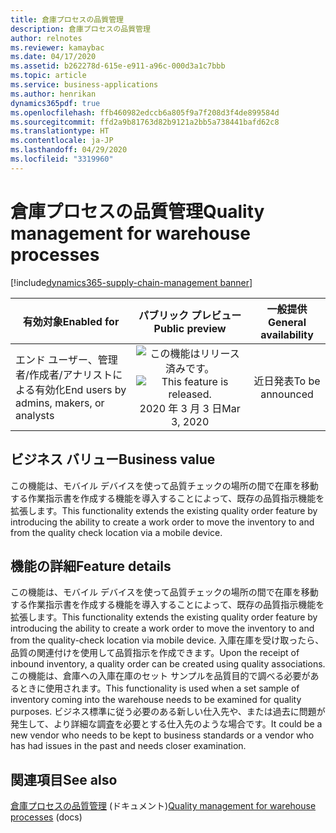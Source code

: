 ```yaml
---
title: 倉庫プロセスの品質管理
description: 倉庫プロセスの品質管理
author: relnotes
ms.reviewer: kamaybac
ms.date: 04/17/2020
ms.assetid: b262278d-615e-e911-a96c-000d3a1c7bbb
ms.topic: article
ms.service: business-applications
ms.author: henrikan
dynamics365pdf: true
ms.openlocfilehash: ffb460982edccb6a805f9a7f208d3f4de899584d
ms.sourcegitcommit: ffd2a9b81763d82b9121a2bb5a738441bafd62c8
ms.translationtype: HT
ms.contentlocale: ja-JP
ms.lasthandoff: 04/29/2020
ms.locfileid: "3319960"
---
```

# <a name="quality-management-for-warehouse-processes"></a><span data-ttu-id="8c303-103">倉庫プロセスの品質管理</span><span class="sxs-lookup"><span data-stu-id="8c303-103">Quality management for warehouse processes</span></span>
[!include[dynamics365-supply-chain-management banner](../includes/dynamics365-supply-chain-management.md)]

| <span data-ttu-id="8c303-104">有効対象</span><span class="sxs-lookup"><span data-stu-id="8c303-104">Enabled for</span></span>    |  <span data-ttu-id="8c303-105">パブリック プレビュー</span><span class="sxs-lookup"><span data-stu-id="8c303-105">Public preview</span></span> | <span data-ttu-id="8c303-106">一般提供</span><span class="sxs-lookup"><span data-stu-id="8c303-106">General availability</span></span> | 
| ---------- | :----------: |:----------: |
|<span data-ttu-id="8c303-107">エンド ユーザー、管理者/作成者/アナリストによる有効化</span><span class="sxs-lookup"><span data-stu-id="8c303-107">End users by admins, makers, or analysts</span></span>|<span data-ttu-id="8c303-108">![この機能はリリース済みです。](/dynamics365-release-plan/media/green-checkmark.png "この機能はリリース済みです。")</span><span class="sxs-lookup"><span data-stu-id="8c303-108">![This feature is released.](/dynamics365-release-plan/media/green-checkmark.png "This feature is released.")</span></span> <span data-ttu-id="8c303-109">2020 年 3 月 3 日</span><span class="sxs-lookup"><span data-stu-id="8c303-109">Mar 3, 2020</span></span>| <span data-ttu-id="8c303-110">近日発表</span><span class="sxs-lookup"><span data-stu-id="8c303-110">To be announced</span></span>|


## <a name="business-value"></a><span data-ttu-id="8c303-111">ビジネス バリュー</span><span class="sxs-lookup"><span data-stu-id="8c303-111">Business value</span></span>
<!-- bv start -->
<span data-ttu-id="8c303-112">この機能は、モバイル デバイスを使って品質チェックの場所の間で在庫を移動する作業指示書を作成する機能を導入することによって、既存の品質指示機能を拡張します。</span><span class="sxs-lookup"><span data-stu-id="8c303-112">This functionality extends the existing quality order feature by introducing the ability to create a work order to move the inventory to and from the quality check location via a mobile device.</span></span>
<!-- bv end -->



## <a name="feature-details"></a><span data-ttu-id="8c303-113">機能の詳細</span><span class="sxs-lookup"><span data-stu-id="8c303-113">Feature details</span></span>
<!--feature detail start -->
<span data-ttu-id="8c303-114">この機能は、モバイル デバイスを使って品質チェックの場所の間で在庫を移動する作業指示書を作成する機能を導入することによって、既存の品質指示機能を拡張します。</span><span class="sxs-lookup"><span data-stu-id="8c303-114">This functionality extends the existing quality order feature by introducing the ability to create a work order to move the inventory to and from the quality-check location via mobile device.</span></span> <span data-ttu-id="8c303-115">入庫在庫を受け取ったら、品質の関連付けを使用して品質指示を作成できます。</span><span class="sxs-lookup"><span data-stu-id="8c303-115">Upon the receipt of inbound inventory, a quality order can be created using quality associations.</span></span> <span data-ttu-id="8c303-116">この機能は、倉庫への入庫在庫のセット サンプルを品質目的で調べる必要があるときに使用されます。</span><span class="sxs-lookup"><span data-stu-id="8c303-116">This functionality is used when a set sample of inventory coming into the warehouse needs to be examined for quality purposes.</span></span> <span data-ttu-id="8c303-117">ビジネス標準に従う必要のある新しい仕入先や、または過去に問題が発生して、より詳細な調査を必要とする仕入先のような場合です。</span><span class="sxs-lookup"><span data-stu-id="8c303-117">It could be a new vendor who needs to be kept to business standards or a vendor who has had issues in the past and needs closer examination.</span></span>
<!--feature detail end -->










## <a name="see-also"></a><span data-ttu-id="8c303-118">関連項目</span><span class="sxs-lookup"><span data-stu-id="8c303-118">See also</span></span>

<!--docs start-->
<span data-ttu-id="8c303-119">[倉庫プロセスの品質管理](https://docs.microsoft.com/dynamics365/supply-chain/inventory/quality-management-for-warehouses-processes) (ドキュメント)</span><span class="sxs-lookup"><span data-stu-id="8c303-119">[Quality management for warehouse processes](https://docs.microsoft.com/dynamics365/supply-chain/inventory/quality-management-for-warehouses-processes) (docs)</span></span>
<!--docs end-->
